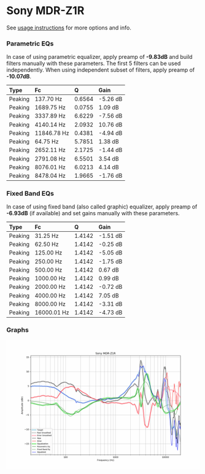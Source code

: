 # Sony MDR-Z1R
See [usage instructions](https://github.com/jaakkopasanen/AutoEq#usage) for more options and info.

### Parametric EQs
In case of using parametric equalizer, apply preamp of **-9.83dB** and build filters manually
with these parameters. The first 5 filters can be used independently.
When using independent subset of filters, apply preamp of **-10.07dB**.

| Type    | Fc          |      Q | Gain     |
|:--------|:------------|:-------|:---------|
| Peaking | 137.70 Hz   | 0.6564 | -5.26 dB |
| Peaking | 1689.75 Hz  | 0.0755 | 1.09 dB  |
| Peaking | 3337.89 Hz  | 6.6229 | -7.56 dB |
| Peaking | 4140.14 Hz  | 2.0932 | 10.76 dB |
| Peaking | 11846.78 Hz | 0.4381 | -4.94 dB |
| Peaking | 64.75 Hz    | 5.7851 | 1.38 dB  |
| Peaking | 2652.11 Hz  | 2.1725 | -1.44 dB |
| Peaking | 2791.08 Hz  | 6.5501 | 3.54 dB  |
| Peaking | 8076.01 Hz  | 6.0213 | 4.14 dB  |
| Peaking | 8478.04 Hz  | 1.9665 | -1.76 dB |

### Fixed Band EQs
In case of using fixed band (also called graphic) equalizer, apply preamp of **-6.93dB**
(if available) and set gains manually with these parameters.

| Type    | Fc          |      Q | Gain     |
|:--------|:------------|:-------|:---------|
| Peaking | 31.25 Hz    | 1.4142 | -1.51 dB |
| Peaking | 62.50 Hz    | 1.4142 | -0.25 dB |
| Peaking | 125.00 Hz   | 1.4142 | -5.05 dB |
| Peaking | 250.00 Hz   | 1.4142 | -1.75 dB |
| Peaking | 500.00 Hz   | 1.4142 | 0.67 dB  |
| Peaking | 1000.00 Hz  | 1.4142 | 0.99 dB  |
| Peaking | 2000.00 Hz  | 1.4142 | -0.72 dB |
| Peaking | 4000.00 Hz  | 1.4142 | 7.05 dB  |
| Peaking | 8000.00 Hz  | 1.4142 | -3.31 dB |
| Peaking | 16000.01 Hz | 1.4142 | -4.73 dB |

### Graphs
![](./Sony%20MDR-Z1R.png)